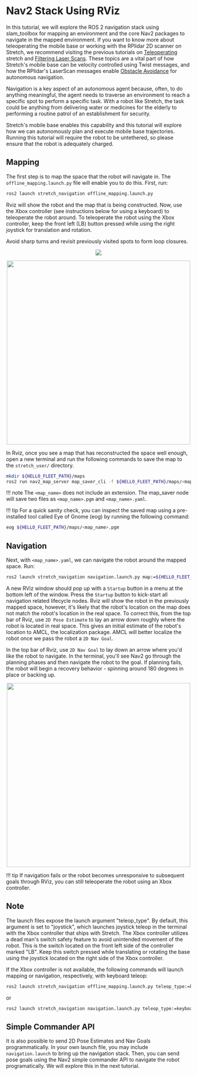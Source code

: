 # Nav2 Stack Using RViz
In this tutorial, we will explore the ROS 2 navigation stack using slam_toolbox for mapping an environment and the core Nav2 packages to navigate in the mapped environment. If you want to know more about teleoperating the mobile base or working with the RPlidar 2D scanner on Stretch, we recommend visiting the previous tutorials on [Teleoperating](https://docs.hello-robot.com/0.2/stretch-tutorials/ros2/example_1/) stretch and [Filtering Laser Scans](https://docs.hello-robot.com/0.2/stretch-tutorials/ros2/example_2/). These topics are a vital part of how Stretch's mobile base can be velocity controlled using Twist messages, and how the RPlidar's LaserScan messages enable [Obstacle Avoidance](https://docs.hello-robot.com/0.2/stretch-tutorials/ros2/obstacle_avoider/) for autonomous navigation.

Navigation is a key aspect of an autonomous agent because, often, to do anything meaningful, the agent needs to traverse an environment to reach a specific spot to perform a specific task. With a robot like Stretch, the task could be anything from delivering water or medicines for the elderly to performing a routine patrol of an establishment for security.

Stretch's mobile base enables this capability and this tutorial will explore how we can autonomously plan and execute mobile base trajectories. Running this tutorial will require the robot to be untethered, so please ensure that the robot is adequately charged.

## Mapping
The first step is to map the space that the robot will navigate in. The `offline_mapping.launch.py` file will enable you to do this. First, run:

```{.bash .shell-prompt}
ros2 launch stretch_navigation offline_mapping.launch.py
```

Rviz will show the robot and the map that is being constructed. Now, use the Xbox controller (see instructions below for using a keyboard) to teleoperate the robot around. To teleoperate the robot using the Xbox controller, keep the front left (LB) button pressed while using the right joystick for translation and rotation.

Avoid sharp turns and revisit previously visited spots to form loop closures.

<p align="center">
  <img src="https://user-images.githubusercontent.com/97639181/206605927-4ebe1003-6bcc-48d7-a159-ba492db92f3f.png"/>
</p>

<p align="center">
  <img height=500 src="https://user-images.githubusercontent.com/97639181/206606439-a3e346d4-83d9-45ec-93cc-8804a2b9719c.gif"/>
</p>

In Rviz, once you see a map that has reconstructed the space well enough, open a new terminal and run the following commands to save the map to the `stretch_user/` directory.

```{.bash .shell-prompt}
mkdir ${HELLO_FLEET_PATH}/maps
ros2 run nav2_map_server map_saver_cli -f ${HELLO_FLEET_PATH}/maps/<map_name>
```

!!! note
    The `<map_name>` does not include an extension. The map_saver node will save two files as `<map_name>.pgm` and `<map_name>.yaml`.
    
!!! tip
    For a quick sanity check, you can inspect the saved map using a pre-installed tool called Eye of Gnome (eog) by running the following command:

```{.bash .shell-prompt}
eog ${HELLO_FLEET_PATH}/maps/<map_name>.pgm
```

## Navigation
Next, with `<map_name>.yaml`, we can navigate the robot around the mapped space. Run:

```{.bash .shell-prompt}
ros2 launch stretch_navigation navigation.launch.py map:=${HELLO_FLEET_PATH}/maps/<map_name>.yaml
```

A new RViz window should pop up with a `Startup` button in a menu at the bottom left of the window. Press the `Startup` button to kick-start all navigation related lifecycle nodes. Rviz will show the robot in the previously mapped space, however, it's likely that the robot's location on the map does not match the robot's location in the real space. To correct this, from the top bar of Rviz, use `2D Pose Estimate` to lay an arrow down roughly where the robot is located in real space. This gives an initial estimate of the robot's location to AMCL, the localization package. AMCL will better localize the robot once we pass the robot a `2D Nav Goal`. 

In the top bar of Rviz, use `2D Nav Goal` to lay down an arrow where you'd like the robot to navigate. In the terminal, you'll see Nav2 go through the planning phases and then navigate the robot to the goal. If planning fails, the robot will begin a recovery behavior - spinning around 180 degrees in place or backing up.

<p align="center">
  <img height=500 src="https://user-images.githubusercontent.com/97639181/206606699-9f3b87b1-a7d1-4074-b68a-2e880fc576a3.gif"/>
</p>

!!! tip
    If navigation fails or the robot becomes unresponsive to subsequent goals through RViz, you can still teleoperate the robot using an Xbox controller.

## Note
The launch files expose the launch argument "teleop_type". By default, this argument is set to "joystick", which launches joystick teleop in the terminal with the Xbox controller that ships with Stretch. The Xbox controller utilizes a dead man's switch safety feature to avoid unintended movement of the robot. This is the switch located on the front left side of the controller marked "LB". Keep this switch pressed while translating or rotating the base using the joystick located on the right side of the Xbox controller.

If the Xbox controller is not available, the following commands will launch mapping or navigation, respectively, with keyboard teleop:

```{.bash .shell-prompt}
ros2 launch stretch_navigation offline_mapping.launch.py teleop_type:=keyboard
```

or

```{.bash .shell-prompt}
ros2 launch stretch_navigation navigation.launch.py teleop_type:=keyboard map:=${HELLO_FLEET_PATH}/maps/<map_name>.yaml
```

## Simple Commander API
It is also possible to send 2D Pose Estimates and Nav Goals programmatically. In your own launch file, you may include `navigation.launch` to bring up the navigation stack. Then, you can send pose goals using the Nav2 simple commander API to navigate the robot programatically. We will explore this in the next tutorial.
